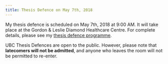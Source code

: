 ```yaml
---
title: Thesis Defence on May 7th, 2018
---
```


My thesis defence is scheduled on May 7th, 2018 at 9:00 AM. It will take place at the Gordon & Leslie Diamond Healthcare Centre. For complete details, please see my [thesis defence programme](/media/thesis_defence_programme.pdf).

UBC Thesis Defences are open to the public. However, please note that **latecomers will not be admitted**, and anyone who leaves the room will not be permitted to re-enter.

